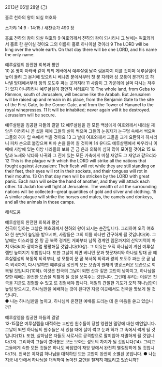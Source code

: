2013년 06월 28일 (금)

홀로 천하의 왕이 되실 여호와



스가랴 14:9 - 14:15 / 새찬송가 490 장


홀로 천하의 왕이 되실 여호와 
9 여호와께서 천하의 왕이 되시리니 그 날에는 여호와께서 홀로 한 분이실 것이요 그의 이름이 홀로 하나이실 것이라
9 The LORD will be king over the whole earth. On that day there will be one LORD, and his name the only name.   

예루살렘의 완전한 회복과 평안  
10 온 땅이 아라바 같이 되되 게바에서 예루살렘 남쪽 림몬까지 이를 것이며 예루살렘이 높이 들려 그 본처에 있으리니 베냐민 문에서부터 첫 문 자리와 성 모퉁이 문까지 또 하나넬 망대에서부터 왕의 포도주 짜는 곳까지라 11 사람이 그 가운데에 살며 다시는 저주가 있지 아니하리니 예루살렘이 평안히 서리로다
10 The whole land, from Geba to Rimmon, south of Jerusalem, will become like the Arabah. But Jerusalem will be raised up and remain in its place, from the Benjamin Gate to the site of the First Gate, to the Corner Gate, and from the Tower of Hananel to the royal winepresses. 11 It will be inhabited; never again will it be destroyed. Jerusalem will be secure.   

예루살렘을 침공한 자들의 결말 
12 예루살렘을 친 모든 백성에게 여호와께서 내리실 재앙은 이러하니 곧 섰을 때에 그들의 살이 썩으며 그들의 눈동자가 눈구멍 속에서 썩으며 그들의 혀가 입 속에서 썩을 것이요 13 그 날에 여호와께서 그들을 크게 요란하게 하시리니 피차 손으로 붙잡으며 피차 손을 들어 칠 것이며 14 유다도 예루살렘에서 싸우리니 이 때에 사방에 있는 이방 나라들의 보화 곧 금 은과 의복이 심히 많이 모여질 것이요 15 또 말과 노새와 낙타와 나귀와 그 진에 있는 모든 가축에게 미칠 재앙도 그 재앙과 같으리라
12 This is the plague with which the LORD will strike all the nations that fought against Jerusalem: Their flesh will rot while they are still standing on their feet, their eyes will rot in their sockets, and their tongues will rot in their mouths. 13 On that day men will be stricken by the LORD with great panic. Each man will seize the hand of another, and they will attack each other. 14 Judah too will fight at Jerusalem. The wealth of all the surrounding nations will be collected--great quantities of gold and silver and clothing. 15 A similar plague will strike the horses and mules, the camels and donkeys, and all the animals in those camps.

해석도움





예루살렘의 완전한 회복과 평안  
천국이 임하는 그날은 여호와께서 천하의 왕이 되시는 순간입니다. 그리하여 오직 여호와 한 분만이 높임을 받으시며, 사람들은 그의 이름 하나만 간구하게 될 것입니다(9). 그날에는 이스라엘 온 땅 곧 북쪽 경계인 게바부터 남쪽 경계인 림몬까지의 산악지역이 마치 아라비아 광야처럼 평평해질 것입니다(10상). 그 이유는 오직 하나님이 계신 예루살렘만 높여지기 위함입니다. 또한 그날이 되면 베냐민 문과 첫문자리와 하나넬 망대 곧 예루살렘성의 북동쪽 외곽부터, 성 모퉁이 문 곧 북서쪽 외곽과 왕의 포도주 짜는 곳 곧 남쪽 외곽까지, 다시 말하면 예루살렘 성전의 모든 모습이 원래의 영광스러운 모습으로 회복될 것입니다(10하). 이것은 천국의 그날이 되면 산과 같은 교만이 낮아지고, 하나님을 향한 예배는 완전한 모습을 되찾게 될 것을 보여주는 것입니다. 그런데 우리는 이같은 천국을 지금도 경험할 수 있고 또 경험해야 합니다. 매일의 간절한 기도가 오직 하나님만이 높임 받으시고, 하나님만을 예배하는 것이 된다면 지금 이곳에서도 천국을 맛보게 될 것입니다.  
● 나는 하나님만을 높이고, 하나님께 온전한 예배를 드리는 데 온 마음을 쏟고 있습니까?  

예루살렘을 침공한 자들의 결말  
12-15절은 예루살렘을 대적하는 교만한 원수들이 당할 영원한 멸망에 대한 예언입니다. 그날이 되면 하나님의 원수들은 서 있을 때에 살이 썩고 눈과 혀가 그 속에서 썩게 될 것입니다(12). 또한, 살아남은 자들도 서로서로 공격함으로 말미암아 자멸하게 될 것입니다(13). 그리하여 그들이 쌓아놓은 모든 보화는 성도의 차지가 될 것입니다(14). 그리고 그들에게 속한 모든 것들은 하나도 빠짐없이 재앙 앞에서 완전히 멸절당하게 될 것입니다(15). 천국은 이처럼 하나님을 대적하던 모든 교만이 완전히 소멸된 곳입니다.
● 나는 지금 내 안에서 하나님을 대적하여 높아진 교만을 철저히 깨트리고 있습니까?